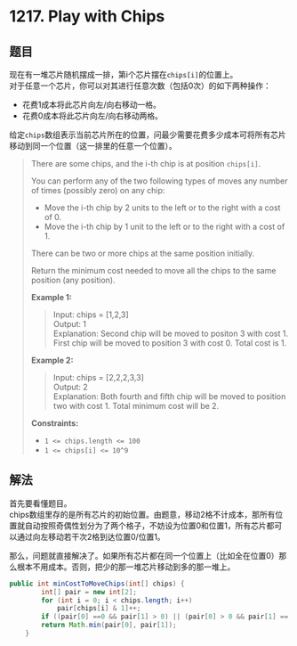 # 1217. Play with Chips

## 题目

现在有一堆芯片随机摆成一排，第i个芯片摆在`chips[i]`的位置上。  
对于任意一个芯片，你可以对其进行任意次数（包括0次）的如下两种操作：

- 花费1成本将此芯片向左/向右移动一格。
- 花费0成本将此芯片向左/向右移动两格。

给定`chips`数组表示当前芯片所在的位置，问最少需要花费多少成本可将所有芯片移动到同一个位置（这一排里的任意一个位置）。

>There are some chips, and the i-th chip is at position `chips[i]`.
>
>You can perform any of the two following types of moves any number of times (possibly zero) on any chip:
>
> - Move the i-th chip by 2 units to the left or to the right with a cost of 0.
> - Move the i-th chip by 1 unit to the left or to the right with a cost of 1.
>
>There can be two or more chips at the same position initially.
>
>Return the minimum cost needed to move all the chips to the same position (any position).
>
>**Example 1:**
>
>>Input: chips = [1,2,3]  
>>Output: 1  
>>Explanation: Second chip will be moved to positon 3 with cost 1. First chip will be moved to position 3 with cost 0. Total cost is 1.
>
>**Example 2:**
>
>>Input: chips = [2,2,2,3,3]  
>>Output: 2  
>>Explanation: Both fourth and fifth chip will be moved to position two with cost 1. Total minimum cost will be 2.
>
>**Constraints:**
>
> - `1 <= chips.length <= 100`
> - `1 <= chips[i] <= 10^9`

## 解法

首先要看懂题目。  
chips数组里存的是所有芯片的初始位置。由题意，移动2格不计成本，那所有位置就自动按照奇偶性划分为了两个格子，不妨设为位置0和位置1，所有芯片都可以通过向左移动若干次2格到达位置0/位置1。

那么，问题就直接解决了。如果所有芯片都在同一个位置上（比如全在位置0）那么根本不用成本。否则，把少的那一堆芯片移动到多的那一堆上。

```java
public int minCostToMoveChips(int[] chips) {
        int[] pair = new int[2];
        for (int i = 0; i < chips.length; i++)
            pair[chips[i] & 1]++;
        if ((pair[0] ==0 && pair[1] > 0) || (pair[0] > 0 && pair[1] == 0)) return 0;
        return Math.min(pair[0], pair[1]);
    }
```
